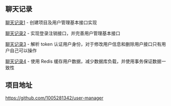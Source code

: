 ## 聊天记录

[聊天记录1](1_用户CRUD接口.md) - 创建项目及用户管理基本接口实现

[聊天记录2](2_登录注销接口.md) - 实现登录注销接口，并完善用户管理基本接口

[聊天记录3](3_身份认证及权限控制.md) - 解析 token 认证用户身份，对于修改用户信息和删除用户接口只有用户自己可以操作

[聊天记录4](4_缓存.md) - 使用 Redis 缓存用户数据，减少数据库负载，并使用事务保证数据一致性

## 项目地址

https://github.com/1005281342/user-manager

